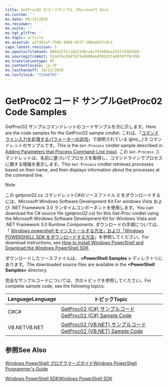 ```yaml
---
title: GetProc02 のコードサンプル |Microsoft Docs
ms.custom: ''
ms.date: 09/13/2016
ms.reviewer: ''
ms.suite: ''
ms.tgt_pltfrm: ''
ms.topic: article
ms.assetid: a2fd91af-758b-49b9-b57f-106ee01fc8c1
caps.latest.revision: 5
ms.openlocfilehash: 00b015f1c16623d8ca4cf6f609aa2547c0385402
ms.sourcegitcommit: 52a67bcd9d7bf3e8600ea4302d1fa8970ff9c998
ms.translationtype: MT
ms.contentlocale: ja-JP
ms.lasthandoff: 10/15/2019
ms.locfileid: "72366791"
---
```

# <a name="getproc02-code-samples"></a><span data-ttu-id="ff074-102">GetProc02 コード サンプル</span><span class="sxs-lookup"><span data-stu-id="ff074-102">GetProc02 Code Samples</span></span>

<span data-ttu-id="ff074-103">GetProc02 サンプルコマンドレットのコードサンプルを次に示します。</span><span class="sxs-lookup"><span data-stu-id="ff074-103">Here are the code samples for the GetProc02 sample cmdlet.</span></span> <span data-ttu-id="ff074-104">これは、「[コマンドライン入力を処理するパラメーターの追加](../cmdlet/adding-parameters-that-process-command-line-input.md)」で説明されている @no__t 0 コマンドレットのサンプルです。</span><span class="sxs-lookup"><span data-stu-id="ff074-104">This is the `Get-Process` cmdlet sample described in [Adding Parameters that Process Command-Line Input](../cmdlet/adding-parameters-that-process-command-line-input.md).</span></span> <span data-ttu-id="ff074-105">この `Get-Process` コマンドレットは、名前に基づいてプロセスを取得し、コマンドラインでプロセスに関する情報を表示します。</span><span class="sxs-lookup"><span data-stu-id="ff074-105">This `Get-Process` cmdlet retrieves processes based on their name, and then displays information about the processes at the command line.</span></span>

> [!NOTE]
> <span data-ttu-id="ff074-106">この getproc02.cs コマンドレットC#のソースファイル () をダウンロードするには、Microsoft Windows Software Development Kit For windows Vista および .NET Framework 3.0 ランタイムコンポーネントを使用します。</span><span class="sxs-lookup"><span data-stu-id="ff074-106">You can download the C# source file (getproc02.cs) for this Get-Proc cmdlet using the Microsoft Windows Software Development Kit for Windows Vista and .NET Framework 3.0 Runtime Components.</span></span> <span data-ttu-id="ff074-107">ダウンロードの手順については、「 [Windows powershell をインストールする方法」および「Windows POWERSHELL SDK をダウンロードする方法](/powershell/developer/installing-the-windows-powershell-sdk)」を参照してください。</span><span class="sxs-lookup"><span data-stu-id="ff074-107">For download instructions, see [How to Install Windows PowerShell and Download the Windows PowerShell SDK](/powershell/developer/installing-the-windows-powershell-sdk).</span></span>
>
> <span data-ttu-id="ff074-108">ダウンロードしたソースファイルは、 **\<PowerShell Samples >** ディレクトリにあります。</span><span class="sxs-lookup"><span data-stu-id="ff074-108">The downloaded source files are available in the **\<PowerShell Samples>** directory.</span></span>

<span data-ttu-id="ff074-109">完全なサンプルコードについては、次のトピックを参照してください。</span><span class="sxs-lookup"><span data-stu-id="ff074-109">For complete sample code, see the following topics.</span></span>

|<span data-ttu-id="ff074-110">Language</span><span class="sxs-lookup"><span data-stu-id="ff074-110">Language</span></span>|<span data-ttu-id="ff074-111">トピック</span><span class="sxs-lookup"><span data-stu-id="ff074-111">Topic</span></span>|
|--------------|-----------|
|<span data-ttu-id="ff074-112">C#</span><span class="sxs-lookup"><span data-stu-id="ff074-112">C#</span></span>|[<span data-ttu-id="ff074-113">GetProc02 (C#) サンプルコード</span><span class="sxs-lookup"><span data-stu-id="ff074-113">GetProc02 (C#) Sample Code</span></span>](./getproc02-csharp-sample-code.md)|
|<span data-ttu-id="ff074-114">VB.NET</span><span class="sxs-lookup"><span data-stu-id="ff074-114">VB.NET</span></span>|[<span data-ttu-id="ff074-115">GetProc02 (VB.NET) サンプルコード</span><span class="sxs-lookup"><span data-stu-id="ff074-115">GetProc02 (VB.NET) Sample Code</span></span>](./getproc02-vb-net-sample-code.md)|

## <a name="see-also"></a><span data-ttu-id="ff074-116">参照</span><span class="sxs-lookup"><span data-stu-id="ff074-116">See Also</span></span>

[<span data-ttu-id="ff074-117">Windows PowerShell プログラマーズガイド</span><span class="sxs-lookup"><span data-stu-id="ff074-117">Windows PowerShell Programmer's Guide</span></span>](./windows-powershell-programmer-s-guide.md)

[<span data-ttu-id="ff074-118">Windows PowerShell SDK</span><span class="sxs-lookup"><span data-stu-id="ff074-118">Windows PowerShell SDK</span></span>](../windows-powershell-reference.md)